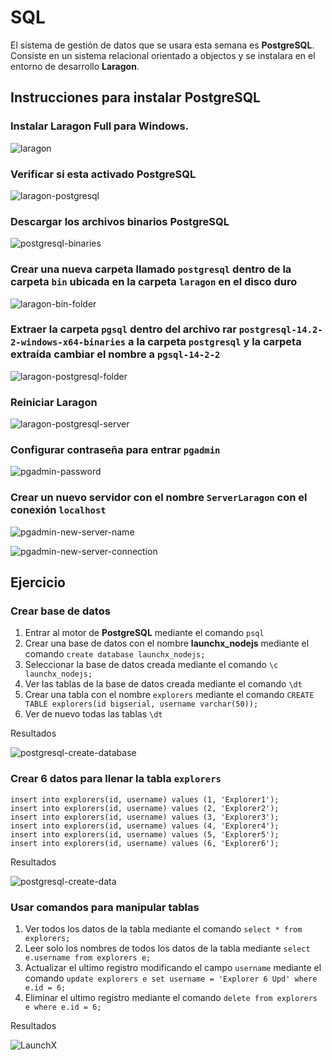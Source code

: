 # SQL

El sistema de gestión de datos que se usara esta semana es **PostgreSQL**. Consiste en un sistema relacional orientado a objectos y se instalara en el entorno de desarrollo **Laragon**.

## Instrucciones para instalar PostgreSQL

### Instalar Laragon Full para Windows.

![laragon](img/laragon.png)

### Verificar si esta activado PostgreSQL

![laragon-postgresql](img/laragon-postgresql.png)

### Descargar los archivos binarios PostgreSQL

![postgresql-binaries](img/postgresql-binaries.png)

### Crear una nueva carpeta llamado `postgresql` dentro de la carpeta `bin` ubicada en la carpeta `laragon` en el disco duro

![laragon-bin-folder](img/laragon-bin-folder.png)

### Extraer la carpeta `pgsql` dentro del archivo rar `postgresql-14.2-2-windows-x64-binaries` a la carpeta `postgresql` y la carpeta extraída cambiar el nombre a `pgsql-14-2-2`

![laragon-postgresql-folder](img/laragon-postgresql-folder.png)

### Reiniciar Laragon

![laragon-postgresql-server](img/laragon-postgresql-server.gif)

### Configurar contraseña para entrar `pgadmin`

![pgadmin-password](img/pgadmin-password.png)

### Crear un nuevo servidor con el nombre `ServerLaragon` con el conexión `localhost`

![pgadmin-new-server-name](img/pgadmin-new-server-name.png)

![pgadmin-new-server-connection](img/pgadmin-new-server-connection.png)

## Ejercicio

### Crear base de datos

1. Entrar al motor de **PostgreSQL** mediante el comando `psql`
2. Crear una base de datos con el nombre **launchx_nodejs** mediante el comando `create database launchx_nodejs;`
3. Seleccionar la base de datos creada mediante el comando `\c launchx_nodejs;`
4. Ver las tablas de la base de datos creada mediante el comando `\dt`
5. Crear una tabla con el nombre `explorers` mediante el comando `CREATE TABLE explorers(id bigserial, username varchar(50));`
6. Ver de nuevo todas las tablas `\dt`

Resultados

![postgresql-create-database](img/postgresql-create-database.gif)

### Crear 6 datos para llenar la tabla `explorers`

```
insert into explorers(id, username) values (1, 'Explorer1');
insert into explorers(id, username) values (2, 'Explorer2');
insert into explorers(id, username) values (3, 'Explorer3');
insert into explorers(id, username) values (4, 'Explorer4');
insert into explorers(id, username) values (5, 'Explorer5');
insert into explorers(id, username) values (6, 'Explorer6');
```

Resultados

![postgresql-create-data](img/postgresql-create-data.gif)

### Usar comandos para manipular tablas

1. Ver todos los datos de la tabla mediante el comando `select * from explorers;`
2. Leer solo los nombres de todos los datos de la tabla mediante `select e.username from explorers e;`
3. Actualizar el ultimo registro modificando el campo `username` mediante el comando `update explorers e set username = 'Explorer 6 Upd' where e.id = 6;`
4. Eliminar el ultimo registro mediante el comando `delete from explorers e where e.id = 6;`

Resultados

![LaunchX](img/LaunchX.gif)
